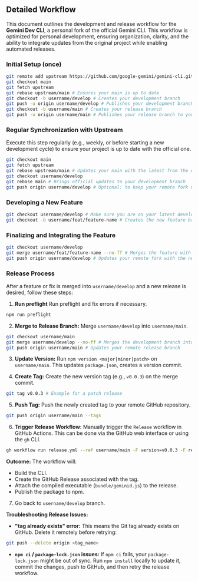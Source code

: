 ## Detailed Workflow

This document outlines the development and release workflow for the **Gemini Dev CLI**, a personal fork of the official Gemini CLI. This workflow is optimized for personal development, ensuring organization, clarity, and the ability to integrate updates from the original project while enabling automated releases.

### Initial Setup (once)

```bash
git remote add upstream https://github.com/google-gemini/gemini-cli.git # Adds the remote of the original project
git checkout main
git fetch upstream
git rebase upstream/main # Ensures your main is up to date
git checkout -b username/develop # Creates your development branch
git push -u origin username/develop # Publishes your development branch to your fork
git checkout -b username/main # Creates your release branch
git push -u origin username/main # Publishes your release branch to your fork
```

### Regular Synchronization with Upstream

Execute this step regularly (e.g., weekly, or before starting a new development cycle) to ensure your project is up to date with the official one.

```bash
git checkout main
git fetch upstream
git rebase upstream/main # Updates your main with the latest from the official project
git checkout username/develop
git rebase main # Brings official updates to your development branch
git push origin username/develop # Optional: to keep your remote fork updated
```

### Developing a New Feature

```bash
git checkout username/develop # Make sure you are on your latest development branch
git checkout -b username/feat/feature-name # Creates the new feature branch
```

### Finalizing and Integrating the Feature

```bash
git checkout username/develop
git merge username/feat/feature-name --no-ff # Merges the feature with an explicit merge commit
git push origin username/develop # Updates your remote fork with the new feature
```

### Release Process

After a feature or fix is merged into `username/develop` and a new release is desired, follow these steps:

1. **Run preflight** Run preflight and fix errors if necessary.

```bash
npm run preflight
```

2.  **Merge to Release Branch:** Merge `username/develop` into `username/main`.

```bash
git checkout username/main
git merge username/develop --no-ff # Merges the development branch into the release branch
git push origin username/main # Updates your remote release branch
```

3.  **Update Version:** Run `npm version <major|minor|patch>` on `username/main`. This updates `package.json`, creates a version commit.

4.  **Create Tag:** Create the new version tag (e.g., `v0.0.3`) on the merge commit.

```bash
git tag v0.0.3 # Example for a patch release
```

5.  **Push Tag:** Push the newly created tag to your remote GitHub repository.

```bash
git push origin username/main --tags
```

6.  **Trigger Release Workflow:** Manually trigger the `Release` workflow in GitHub Actions. This can be done via the GitHub web interface or using the `gh` CLI.

```bash
gh workflow run release.yml --ref username/main -F version=v0.0.3 -F ref=username/main
```

**Outcome:** The workflow will:

- Build the CLI.
- Create the GitHub Release associated with the tag.
- Attach the compiled executable (`bundle/geminid.js`) to the release.
- Publish the package to npm.

7. Go back to `username/develop` branch.

**Troubleshooting Release Issues:**

- **"tag already exists" error:** This means the Git tag already exists on GitHub. Delete it remotely before retrying:

```bash
git push --delete origin <tag_name>
```

- **`npm ci` / `package-lock.json` issues:** If `npm ci` fails, your `package-lock.json` might be out of sync. Run `npm install` locally to update it, commit the changes, push to GitHub, and then retry the release workflow.
